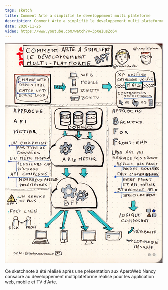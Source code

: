 ```yaml
---
tags: sketch
title: Comment Arte a simplifié le developpement multi plateforme
description: Comment Arte a simplifié le developpement multi plateforme (2020-11-26)
date: 2020-11-26
video: https://www.youtube.com/watch?v=3pXeIusZo64
---
```


![](32_Comment-Arte-a-simplifie-le-developpement-multi-plateforme_2020-11-26.jpg) 

<p>
    Ce sketchnote à été réalisé après une présentation aux AperoWeb Nancy consacré au développement multiplateforme réalisé pour les application web, mobile et TV d'Arte.
</p>
